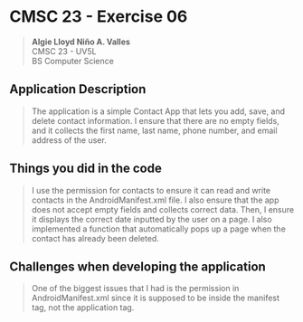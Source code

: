 # **CMSC 23 - Exercise 06**
> **Algie Lloyd Niño A. Valles** <br> CMSC 23 - UV5L <br> BS Computer Science

## Application Description
> The application is a simple Contact App that lets you add, save, and delete contact information. I ensure that there are no empty fields, and it collects the first name, last name, phone number, and email address of the user.

## Things you did in the code
> I use the permission for contacts to ensure it can read and write contacts in the AndroidManifest.xml file. I also ensure that the app does not accept empty fields and collects correct data. Then, I ensure it displays the correct date inputted by the user on a page. I also implemented a function that automatically pops up a page when the contact has already been deleted.

## Challenges when developing the application
> One of the biggest issues that I had is the permission in AndroidManifest.xml since it is supposed to be inside the manifest tag, not the application tag.

